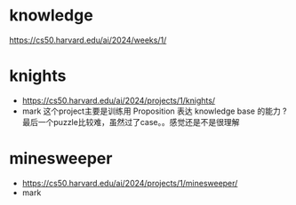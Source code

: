 # knowledge

https://cs50.harvard.edu/ai/2024/weeks/1/

# knights
- https://cs50.harvard.edu/ai/2024/projects/1/knights/
- mark
    这个project主要是训练用 Proposition 表达 knowledge base 的能力 ? 最后一个puzzle比较难，虽然过了case。。感觉还是不是很理解

# minesweeper 
- https://cs50.harvard.edu/ai/2024/projects/1/minesweeper/ 
- mark
    


